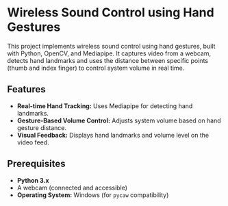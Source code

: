 # Wireless Sound Control using Hand Gestures

This project implements wireless sound control using hand gestures, built with Python, OpenCV, and Mediapipe. It captures video from a webcam, detects hand landmarks and uses the distance between specific points (thumb and index finger) to control system volume in real time.

## Features
- **Real-time Hand Tracking:** Uses Mediapipe for detecting hand landmarks.
- **Gesture-Based Volume Control:** Adjusts system volume based on hand gesture distance.
- **Visual Feedback:** Displays hand landmarks and volume level on the video feed.

## Prerequisites
- **Python 3.x**
- A webcam (connected and accessible)
- **Operating System:** Windows (for `pycaw` compatibility)
